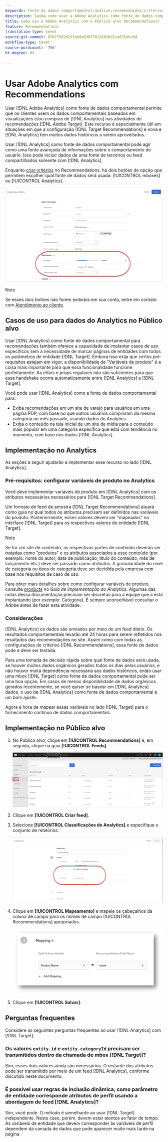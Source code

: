 ```yaml
---
keywords: fonte de dados comportamental;análise;recomendações;critérios;variáveis de produto
description: Saiba como usar a Adobe Analytics como fonte de dados comportamentais para usar os dados comportamentais baseados em visualizações e/ou compras do Analytics no Público alvo Recommendations.
title: Como uso o Adobe Analytics com o Público alvo Recommendations?
feature: Recommendations
translation-type: tm+mt
source-git-commit: 87877502d25fe8da830f70126820d1ca825ebc9d
workflow-type: tm+mt
source-wordcount: '766'
ht-degree: 0%

---
```



# Usar Adobe Analytics com Recommendations

Usar [!DNL Adobe Analytics] como fonte de dados comportamental permite que os clientes usem os dados comportamentais baseados em visualizações e/ou compras de [!DNL Analytics] nas atividades de recomendações [!DNL Adobe Target]. Este recurso é especialmente útil em situações em que a configuração [!DNL Target Recommendations] é nova e [!DNL Analytics] tem muitos dados históricos a serem aproveitados.

Usar [!DNL Analytics] como fonte de dados comportamental pode agir como uma fonte avançada de informações sobre o comportamento do usuário. Isso pode incluir dados de uma fonte de terceiros ou feed compartilhados somente com [!DNL Analytics].

Enquanto [criar critérios](/help/c-recommendations/c-algorithms/create-new-algorithm.md) no Recommendations, há dois botões de opção que permitem escolher qual fonte de dados será usada: [!UICONTROL mboxes] ou [!UICONTROL Analytics].

![Botões de fonte de dados comportamentais](/help/c-recommendations/c-algorithms/assets/behavioral-data-source.png)

>[!NOTE]
>
>Se esses dois botões não forem exibidos em sua conta, entre em contato com [Atendimento ao cliente](/help/cmp-resources-and-contact-information.md#reference_ACA3391A00EF467B87930A450050077C).

## Casos de uso para dados do Analytics no Público alvo

Usar [!DNL Analytics] como fonte de dados comportamental para recomendações também oferece a capacidade de implantar casos de uso específicos sem a necessidade de marcar páginas de entidades com todos os parâmetros de entidade [!DNL Target]. Embora isso exija que certos pré-requisitos estejam em vigor, a disponibilidade de &quot;Variáveis de produto&quot; é a coisa mais importante para que essa funcionalidade funcione perfeitamente. As eVars e props regulares não são suficientes para que esse handshake ocorra automaticamente entre [!DNL Analytics] e [!DNL Target].

Você pode usar [!DNL Analytics] como a fonte de dados comportamental para:

* Exiba recomendações em um site de varejo para usuários em uma página PDP, com base no que outros usuários compraram da mesma categoria no mês passado, usando dados do Analytics.
* Exiba o conteúdo na tela inicial de um site de mídia para o conteúdo mais popular em uma categoria específica que está com tendência no momento, com base nos dados [!DNL Analytics].

## Implementação no Analytics

As seções a seguir ajudarão a implementar esse recurso no lado [!DNL Analytics].

### Pré-requisitos: configurar variáveis de produto no Analytics

Você deve implementar variáveis de produto em [!DNL Analytics] com os atributos necessários necessários para [!DNL Target Recommendations].

Um formato de feed de amostra [!DNL Target Recommendations] atuará como guia no qual todos os atributos precisam ser definidos nas variáveis do produto. Posteriormente, esses valores devem ser &quot;mapeados&quot; na interface [!DNL Target] para os respectivos valores de entidade [!DNL Target].

>[!NOTE]
>
>Se for um site de conteúdo, as respectivas partes de conteúdo deverão ser tratadas como &quot;produtos&quot; e os atributos associados a esse conteúdo (por exemplo: nome do autor, data de publicação, título do conteúdo, mês de lançamento etc.) deve ser passado como atributos. A granularidade do nível de categoria ou tipos de categoria deve ser decidida pela empresa com base nos requisitos de caso de uso.

Para obter mais detalhes sobre como configurar variáveis de produto, consulte [products](https://experienceleague.adobe.com/docs/analytics/implementation/vars/page-vars/products.html) no *Guia de implementação do Analytics*. Algumas das notas dessa documentação precisam ser discretas para a equipe que a está implantando (por exemplo: Categoria). É sempre aconselhável consultar o Adobe antes de fazer esta atividade.

### Considerações

[!DNL Analytics] os dados são enviados por meio de um feed diário. Os resultados comportamentais levarão até 24 horas para serem refletidos nos resultados das recomendações no site. Assim como com todas as configurações de critérios [!DNL Recommendations], essa fonte de dados pode e deve ser testada.

Para uma tomada de decisão rápida sobre qual fonte de dados será usada, se houver muitos dados orgânicos gerados todos os dias pelos usuários, e não houver muita dependência necessária aos dados históricos, então usar uma mbox [!DNL Target] como fonte de dados comportamental pode ser uma boa opção. Em casos de menos disponibilidade de dados orgânicos gerados recentemente, se você quiser se basear em [!DNL Analytics] dados, o uso de [!DNL Analytics] como fonte de dados comportamental é um bom ajuste.

Agora é hora de mapear essas variáveis no lado [!DNL Target] para o fornecimento contínuo de dados comportamentais.

## Implementação no Público alvo

1. No Público alvo, clique em **[!UICONTROL Recommendations]** e, em seguida, clique na guia **[!UICONTROL Feeds]**.

   ![Feeds](/help/c-recommendations/c-algorithms/assets/feeds-tab.png)

1. Clique em **[!UICONTROL Criar feed]**.

1. Selecione **[!UICONTROL Classificações do Analytics]** e especifique o conjunto de relatórios.

   ![Opção Classificações do Analytics](/help/c-recommendations/c-algorithms/assets/analytics-classifications.png)

1. Clique em **[!UICONTROL Mapeamento]** e mapeie os cabeçalhos da coluna de campo para os nomes de campo [!UICONTROL Recommendations] apropriados.

   ![Seção de mapeamento](/help/c-recommendations/c-algorithms/assets/mapping.png)

1. Clique em **[!UICONTROL Salvar]**.

## Perguntas frequentes

Considere as seguintes perguntas frequentes ao usar [!DNL Analytics] com [!DNL Target]:

### Os valores `entity.id` e `entity.categoryId` precisam ser transmitidos dentro da chamada de mbox [!DNL Target]?

Sim, esses dois valores ainda são necessários. O restante dos atributos pode ser transmitido por meio de um feed [!DNL Analytics], conforme discutido neste documento.

### É possível usar regras de inclusão dinâmica, como parâmetro de entidade corresponde atributos de perfil usando a abordagem de feed [!DNL Analytics]?

Sim, você pode. O método é semelhante ao usar [!DNL Target] independente. Neste caso, porém, devem estar atentos ao fator de tempo. As variáveis de entidade que devem corresponder às variáveis de perfil dependem da camada de dados que pode aparecer muito mais tarde na página.

